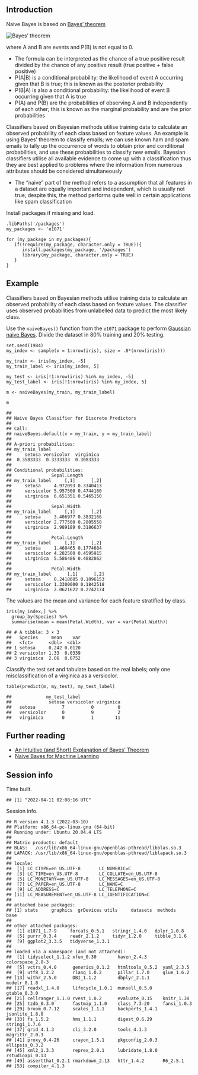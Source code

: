 Introduction
------------

Naive Bayes is based on [Bayes’
theorem](https://en.wikipedia.org/wiki/Bayes%27_theorem)

![Bayes’
theorem](https://latex.codecogs.com/png.image?\large&space;\dpi%7B110%7D\bg%7Bwhite%7D\frac%7BP(B%7CA)P(A)%7D%7BP(B)%7D)

where A and B are events and P(B) is not equal to 0.

-   The formula can be interpreted as the chance of a true positive
    result divided by the chance of any positive result (true positive +
    false positive)
-   P(A|B) is a conditional probability: the likelihood of event A
    occurring given that B is true; this is known as the posterior
    probability
-   P(B|A) is also a conditional probability: the likelihood of event B
    occurring given that A is true
-   P(A) and P(B) are the probabilities of observing A and B
    independently of each other; this is known as the marginal
    probability and are the prior probabilities

Classifiers based on Bayesian methods utilise training data to calculate
an observed probability of each class based on feature values. An
example is using Bayes’ theorem to classify emails; we can use known ham
and spam emails to tally up the occurrence of words to obtain prior and
conditional probabilities, and use these probabilities to classify new
emails. Bayesian classifiers utilise all available evidence to come up
with a classification thus they are best applied to problems where the
information from numerous attributes should be considered simultaneously

-   The “naive” part of the method refers to a assumption that all
    features in a dataset are equally important and independent, which
    is usually not true; despite this, the method performs quite well in
    certain applications like spam classification

Install packages if missing and load.

    .libPaths('/packages')
    my_packages <- 'e1071'

    for (my_package in my_packages){
       if(!require(my_package, character.only = TRUE)){
          install.packages(my_package, '/packages')
          library(my_package, character.only = TRUE)
       }
    }

Example
-------

Classifiers based on Bayesian methods utilise training data to calculate
an observed probability of each class based on feature values. The
classifier uses observed probabilities from unlabelled data to predict
the most likely class.

Use the `naiveBayes()` function from the `e1071` package to perform
[Gaussian naive
Bayes](https://en.wikipedia.org/wiki/Naive_Bayes_classifier#Gaussian_naive_Bayes).
Divide the dataset in 80% training and 20% testing.

    set.seed(1984)
    my_index <- sample(x = 1:nrow(iris), size = .8*(nrow(iris)))

    my_train <- iris[my_index, -5]
    my_train_label <- iris[my_index, 5]

    my_test <- iris[!1:nrow(iris) %in% my_index, -5]
    my_test_label <- iris[!1:nrow(iris) %in% my_index, 5]

    m <- naiveBayes(my_train, my_train_label)

    m

    ## 
    ## Naive Bayes Classifier for Discrete Predictors
    ## 
    ## Call:
    ## naiveBayes.default(x = my_train, y = my_train_label)
    ## 
    ## A-priori probabilities:
    ## my_train_label
    ##     setosa versicolor  virginica 
    ##  0.3583333  0.3333333  0.3083333 
    ## 
    ## Conditional probabilities:
    ##               Sepal.Length
    ## my_train_label     [,1]      [,2]
    ##     setosa     4.972093 0.3340413
    ##     versicolor 5.957500 0.4744160
    ##     virginica  6.651351 0.5465150
    ## 
    ##               Sepal.Width
    ## my_train_label     [,1]      [,2]
    ##     setosa     3.406977 0.3832166
    ##     versicolor 2.777500 0.2805558
    ##     virginica  2.989189 0.3186637
    ## 
    ##               Petal.Length
    ## my_train_label     [,1]      [,2]
    ##     setosa     1.460465 0.1774684
    ##     versicolor 4.282500 0.4595915
    ##     virginica  5.586486 0.4882862
    ## 
    ##               Petal.Width
    ## my_train_label      [,1]      [,2]
    ##     setosa     0.2418605 0.1096153
    ##     versicolor 1.3300000 0.1842518
    ##     virginica  2.0621622 0.2742174

The values are the mean and variance for each feature stratified by
class.

    iris[my_index,] %>%
      group_by(Species) %>%
      summarise(mean = mean(Petal.Width), var = var(Petal.Width))

    ## # A tibble: 3 × 3
    ##   Species     mean    var
    ##   <fct>      <dbl>  <dbl>
    ## 1 setosa     0.242 0.0120
    ## 2 versicolor 1.33  0.0339
    ## 3 virginica  2.06  0.0752

Classify the test set and tabulate based on the real labels; only one
misclassification of a virginica as a versicolor.

    table(predict(m, my_test), my_test_label)

    ##             my_test_label
    ##              setosa versicolor virginica
    ##   setosa          7          0         0
    ##   versicolor      0          9         2
    ##   virginica       0          1        11

Further reading
---------------

-   [An Intuitive (and Short) Explanation of Bayes’
    Theorem](https://betterexplained.com/articles/an-intuitive-and-short-explanation-of-bayes-theorem/)
-   [Naive Bayes for Machine
    Learning](https://machinelearningmastery.com/naive-bayes-for-machine-learning/)

Session info
------------

Time built.

    ## [1] "2022-04-11 02:08:16 UTC"

Session info.

    ## R version 4.1.3 (2022-03-10)
    ## Platform: x86_64-pc-linux-gnu (64-bit)
    ## Running under: Ubuntu 20.04.4 LTS
    ## 
    ## Matrix products: default
    ## BLAS:   /usr/lib/x86_64-linux-gnu/openblas-pthread/libblas.so.3
    ## LAPACK: /usr/lib/x86_64-linux-gnu/openblas-pthread/liblapack.so.3
    ## 
    ## locale:
    ##  [1] LC_CTYPE=en_US.UTF-8       LC_NUMERIC=C              
    ##  [3] LC_TIME=en_US.UTF-8        LC_COLLATE=en_US.UTF-8    
    ##  [5] LC_MONETARY=en_US.UTF-8    LC_MESSAGES=en_US.UTF-8   
    ##  [7] LC_PAPER=en_US.UTF-8       LC_NAME=C                 
    ##  [9] LC_ADDRESS=C               LC_TELEPHONE=C            
    ## [11] LC_MEASUREMENT=en_US.UTF-8 LC_IDENTIFICATION=C       
    ## 
    ## attached base packages:
    ## [1] stats     graphics  grDevices utils     datasets  methods   base     
    ## 
    ## other attached packages:
    ##  [1] e1071_1.7-9     forcats_0.5.1   stringr_1.4.0   dplyr_1.0.8    
    ##  [5] purrr_0.3.4     readr_2.1.2     tidyr_1.2.0     tibble_3.1.6   
    ##  [9] ggplot2_3.3.5   tidyverse_1.3.1
    ## 
    ## loaded via a namespace (and not attached):
    ##  [1] tidyselect_1.1.2 xfun_0.30        haven_2.4.3      colorspace_2.0-3
    ##  [5] vctrs_0.4.0      generics_0.1.2   htmltools_0.5.2  yaml_2.3.5      
    ##  [9] utf8_1.2.2       rlang_1.0.2      pillar_1.7.0     glue_1.6.2      
    ## [13] withr_2.5.0      DBI_1.1.2        dbplyr_2.1.1     modelr_0.1.8    
    ## [17] readxl_1.4.0     lifecycle_1.0.1  munsell_0.5.0    gtable_0.3.0    
    ## [21] cellranger_1.1.0 rvest_1.0.2      evaluate_0.15    knitr_1.38      
    ## [25] tzdb_0.3.0       fastmap_1.1.0    class_7.3-20     fansi_1.0.3     
    ## [29] broom_0.7.12     scales_1.1.1     backports_1.4.1  jsonlite_1.8.0  
    ## [33] fs_1.5.2         hms_1.1.1        digest_0.6.29    stringi_1.7.6   
    ## [37] grid_4.1.3       cli_3.2.0        tools_4.1.3      magrittr_2.0.3  
    ## [41] proxy_0.4-26     crayon_1.5.1     pkgconfig_2.0.3  ellipsis_0.3.2  
    ## [45] xml2_1.3.3       reprex_2.0.1     lubridate_1.8.0  rstudioapi_0.13 
    ## [49] assertthat_0.2.1 rmarkdown_2.13   httr_1.4.2       R6_2.5.1        
    ## [53] compiler_4.1.3
